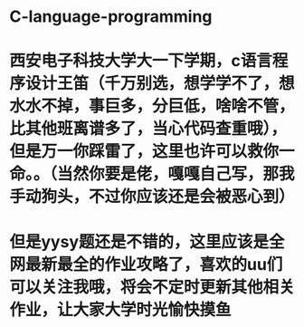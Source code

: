 # C-language-programming
# 西安电子科技大学大一下学期，c语言程序设计王笛（千万别选，想学学不了，想水水不掉，事巨多，分巨低，啥啥不管，比其他班离谱多了，当心代码查重哦），但是万一你踩雷了，这里也许可以救你一命。。（当然你要是佬，嘎嘎自己写，那我手动狗头，不过你应该还是会被恶心到）
# 但是yysy题还是不错的，这里应该是全网最新最全的作业攻略了，喜欢的uu们可以关注我哦，将会不定时更新其他相关作业，让大家大学时光愉快摸鱼